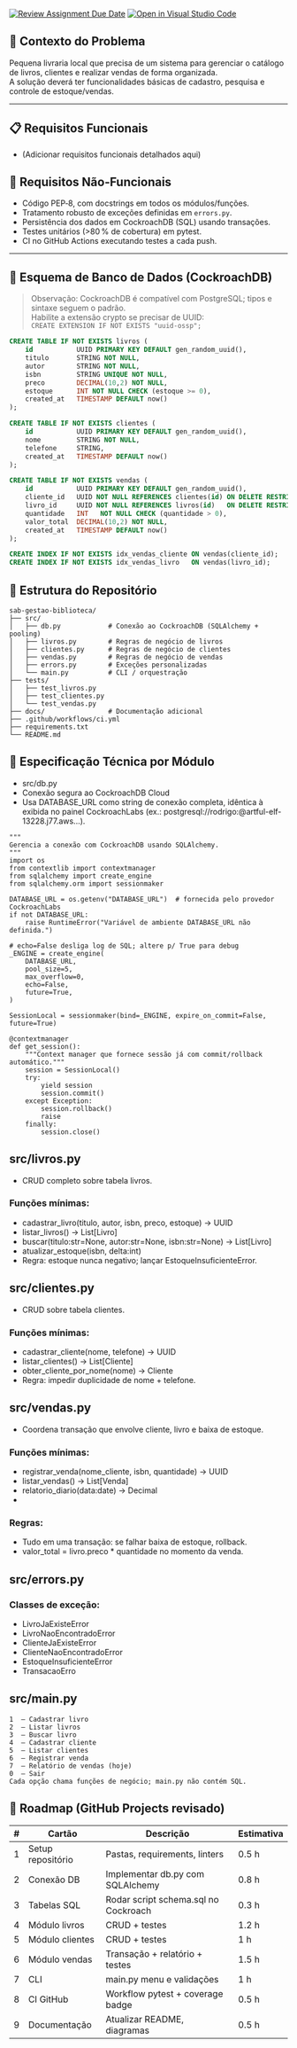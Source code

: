 [![Review Assignment Due Date](https://classroom.github.com/assets/deadline-readme-button-22041afd0340ce965d47ae6ef1cefeee28c7c493a6346c4f15d667ab976d596c.svg)](https://classroom.github.com/a/GXJKbDUf)
[![Open in Visual Studio Code](https://classroom.github.com/assets/open-in-vscode-2e0aaae1b6195c2367325f4f02e2d04e9abb55f0b24a779b69b11b9e10269abc.svg)](https://classroom.github.com/online_ide?assignment_repo_id=19929691&assignment_repo_type=AssignmentRepo)
## 🎯 Contexto do Problema

Pequena livraria local que precisa de um sistema para gerenciar o catálogo de livros, clientes e realizar vendas de forma organizada.  
A solução deverá ter funcionalidades básicas de cadastro, pesquisa e controle de estoque/vendas.

---

## 📋 Requisitos Funcionais

- (Adicionar requisitos funcionais detalhados aqui)

## 📌 Requisitos Não‑Funcionais

- Código PEP‑8, com docstrings em todos os módulos/funções.
- Tratamento robusto de exceções definidas em `errors.py`.
- Persistência dos dados em CockroachDB (SQL) usando transações.
- Testes unitários (>80 % de cobertura) em pytest.
- CI no GitHub Actions executando testes a cada push.

---

## 🏦 Esquema de Banco de Dados (CockroachDB)

> Observação: CockroachDB é compatível com PostgreSQL; tipos e sintaxe seguem o padrão.  
> Habilite a extensão crypto se precisar de UUID:  
> `CREATE EXTENSION IF NOT EXISTS "uuid-ossp";`

```sql
CREATE TABLE IF NOT EXISTS livros (
    id           UUID PRIMARY KEY DEFAULT gen_random_uuid(),
    titulo       STRING NOT NULL,
    autor        STRING NOT NULL,
    isbn         STRING UNIQUE NOT NULL,
    preco        DECIMAL(10,2) NOT NULL,
    estoque      INT NOT NULL CHECK (estoque >= 0),
    created_at   TIMESTAMP DEFAULT now()
);

CREATE TABLE IF NOT EXISTS clientes (
    id           UUID PRIMARY KEY DEFAULT gen_random_uuid(),
    nome         STRING NOT NULL,
    telefone     STRING,
    created_at   TIMESTAMP DEFAULT now()
);

CREATE TABLE IF NOT EXISTS vendas (
    id           UUID PRIMARY KEY DEFAULT gen_random_uuid(),
    cliente_id   UUID NOT NULL REFERENCES clientes(id) ON DELETE RESTRICT,
    livro_id     UUID NOT NULL REFERENCES livros(id)   ON DELETE RESTRICT,
    quantidade   INT   NOT NULL CHECK (quantidade > 0),
    valor_total  DECIMAL(10,2) NOT NULL,
    created_at   TIMESTAMP DEFAULT now()
);

CREATE INDEX IF NOT EXISTS idx_vendas_cliente ON vendas(cliente_id);
CREATE INDEX IF NOT EXISTS idx_vendas_livro   ON vendas(livro_id);
```
## 📂 Estrutura do Repositório
```
sab-gestao-biblioteca/
├── src/
│   ├── db.py            # Conexão ao CockroachDB (SQLAlchemy + pooling)
│   ├── livros.py        # Regras de negócio de livros
│   ├── clientes.py      # Regras de negócio de clientes
│   ├── vendas.py        # Regras de negócio de vendas
│   ├── errors.py        # Exceções personalizadas
│   └── main.py          # CLI / orquestração
├── tests/
│   ├── test_livros.py
│   ├── test_clientes.py
│   └── test_vendas.py
├── docs/                # Documentação adicional
├── .github/workflows/ci.yml
├── requirements.txt
└── README.md
```
## 📐 Especificação Técnica por Módulo
- src/db.py
- Conexão segura ao CockroachDB Cloud
- Usa DATABASE_URL como string de conexão completa, idêntica à exibida no painel CockroachLabs (ex.: postgresql://rodrigo:<senha>@artful-elf-13228.j77.aws...).

```
"""
Gerencia a conexão com CockroachDB usando SQLAlchemy.
"""
import os
from contextlib import contextmanager
from sqlalchemy import create_engine
from sqlalchemy.orm import sessionmaker

DATABASE_URL = os.getenv("DATABASE_URL")  # fornecida pelo provedor CockroachLabs
if not DATABASE_URL:
    raise RuntimeError("Variável de ambiente DATABASE_URL não definida.")

# echo=False desliga log de SQL; altere p/ True para debug
_ENGINE = create_engine(
    DATABASE_URL,
    pool_size=5,
    max_overflow=0,
    echo=False,
    future=True,
)

SessionLocal = sessionmaker(bind=_ENGINE, expire_on_commit=False, future=True)

@contextmanager
def get_session():
    """Context manager que fornece sessão já com commit/rollback automático."""
    session = SessionLocal()
    try:
        yield session
        session.commit()
    except Exception:
        session.rollback()
        raise
    finally:
        session.close()
```

## src/livros.py
- CRUD completo sobre tabela livros.

### Funções mínimas:

- cadastrar_livro(titulo, autor, isbn, preco, estoque) -> UUID
- listar_livros() -> List[Livro]
- buscar(titulo:str=None, autor:str=None, isbn:str=None) -> List[Livro]
- atualizar_estoque(isbn, delta:int)
- Regra: estoque nunca negativo; lançar EstoqueInsuficienteError.

## src/clientes.py
- CRUD sobre tabela clientes.

### Funções mínimas:

- cadastrar_cliente(nome, telefone) -> UUID
- listar_clientes() -> List[Cliente]
- obter_cliente_por_nome(nome) -> Cliente
- Regra: impedir duplicidade de nome + telefone.

## src/vendas.py
- Coordena transação que envolve cliente, livro e baixa de estoque.

### Funções mínimas:

- registrar_venda(nome_cliente, isbn, quantidade) -> UUID
- listar_vendas() -> List[Venda]
- relatorio_diario(data:date) -> Decimal
- 
### Regras:

- Tudo em uma transação: se falhar baixa de estoque, rollback.
- valor_total = livro.preco * quantidade no momento da venda.

## src/errors.py
### Classes de exceção:

* LivroJaExisteError
* LivroNaoEncontradoError
* ClienteJaExisteError
* ClienteNaoEncontradoError
* EstoqueInsuficienteError
* TransacaoErro
  
## src/main.py

```
1  – Cadastrar livro
2  – Listar livros
3  – Buscar livro
4  – Cadastrar cliente
5  – Listar clientes
6  – Registrar venda
7  – Relatório de vendas (hoje)
0  – Sair
Cada opção chama funções de negócio; main.py não contém SQL.
```

## 🚀 Roadmap (GitHub Projects revisado)
| #  | Cartão            | Descrição                            | Estimativa |
|----|-------------------|--------------------------------------|------------|
| 1  | Setup repositório | Pastas, requirements, linters        | 0.5 h      |
| 2  | Conexão DB        | Implementar db.py com SQLAlchemy     | 0.8 h      |
| 3  | Tabelas SQL       | Rodar script schema.sql no Cockroach | 0.3 h      |
| 4  | Módulo livros     | CRUD + testes                        | 1.2 h      |
| 5  | Módulo clientes   | CRUD + testes                        | 1 h        |
| 6  | Módulo vendas     | Transação + relatório + testes       | 1.5 h      |
| 7  | CLI               | main.py menu e validações            | 1 h        |
| 8  | CI GitHub         | Workflow pytest + coverage badge     | 0.5 h      |
| 9  | Documentação      | Atualizar README, diagramas          | 0.5 h      |
